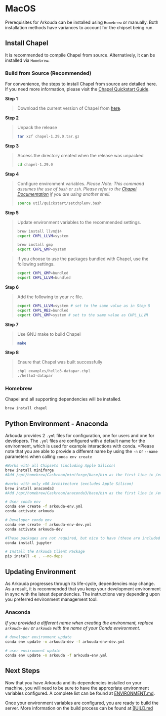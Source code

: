# MacOS

Prerequisites for Arkouda can be installed using `Homebrew` or manually. Both installation methods have variances to account for the chipset being run.

## Install Chapel

It is recommended to compile Chapel from source. Alternatively, it can be installed via `Homebrew`.

### Build from Source (Recommended)

For convenience, the steps to install Chapel from source are detailed here. If you need more information, please visit the [Chapel Quickstart Guide](https://chapel-lang.org/docs/usingchapel/QUICKSTART.html).

**Step 1**
> Download the current version of Chapel from [here](https://chapel-lang.org/download.html).

**Step 2**
> Unpack the release
> ```bash
> tar xzf chapel-1.29.0.tar.gz
> ```

**Step 3**
> Access the directory created when the release was unpacked
> ```bash
> cd chapel-1.29.0
> ```

**Step 4**
>Configure environment variables. *Please Note: This command assumes the use of `bash` or `zsh`. Please refer to the [Chapel Documentation](https://chapel-lang.org/docs/usingchapel/QUICKSTART.html#quickstart-with-other-shells) if you are using another shell.*
> ```bash
> source util/quickstart/setchplenv.bash
> ```

**Step 5**
> Update environment variables to the recommended settings. 
> ```bash
> brew install llvm@14
> export CHPL_LLVM=system
>
> brew install gmp
> export CHPL_GMP=system
> ```

> If you choose to use the packages bundled with Chapel, use the following settings.
> ```bash
> export CHPL_GMP=bundled
> export CHPL_LLVM=bundled
> ```

**Step 6**
> Add the following to your `rc` file.
> ```bash
> export CHPL_LLVM=system # set to the same value as in Step 5
> export CHPL_RE2=bundled
> export CHPL_GMP=system # set to the same value as CHPL_LLVM
> ```

**Step 7**
> Use GNU make to build Chapel
> ```bash
> make
> ```

**Step 8**
> Ensure that Chapel was built successfully
> ```bash
> chpl examples/hello3-datapar.chpl
> ./hello3-datapar
> ```

### Homebrew

Chapel and all supporting dependencies will be installed.

```bash
brew install chapel
```

## Python Environment - Anaconda

Arkouda provides 2 `.yml` files for configuration, one for users and one for developers. The `.yml` files are configured with a default name for the environment, which is used for example interactions with conda. *Please note that you are able to provide a different name by using the `-n` or `--name` parameters when calling `conda env create`

```bash
#Works with all Chipsets (including Apple Silicon)
brew install miniforge
#Add /opt/homebrew/Caskroom/miniforge/base/bin as the first line in /etc/paths

#works with only x86 Architecture (excludes Apple Silicon)
brew install anaconda3
#Add /opt/homebrew/Caskroom/anaconda3/base/bin as the first line in /etc/paths

# User conda env
conda env create -f arkouda-env.yml
conda activate arkouda

# Developer conda env
conda env create -f arkouda-env-dev.yml
conda activate arkouda-dev

#These packages are not required, but nice to have (these are included with Anaconda3)
conda install jupyter

# Install the Arkouda Client Package
pip install -e . --no-deps
```

## Updating Environment

As Arkouda progresses through its life-cycle, dependencies may change. As a result, it is recommended that you keep your development environment in sync with the latest dependencies. The instructions vary depending upon you preferred environment management tool.

### Anaconda

*If you provided a different name when creating the environment, replace `arkouda-dev` or `arkouda` with the name of your Conda environment.*

```bash
# developer environment update
conda env update -n arkouda-dev -f arkouda-env-dev.yml

# user environment update
conda env update -n arkouda -f arkouda-env.yml
```

## Next Steps

Now that you have Arkouda and its dependencies installed on your machine, you will need to be sure to have the appropriate environment variables configured. A complete list can be found at [ENVIRONMENT.md](ENVIRONMENT.md).

Once your environment variables are configured, you are ready to build the server. More information on the build process can be found at [BUILD.md](BUILD.md)
